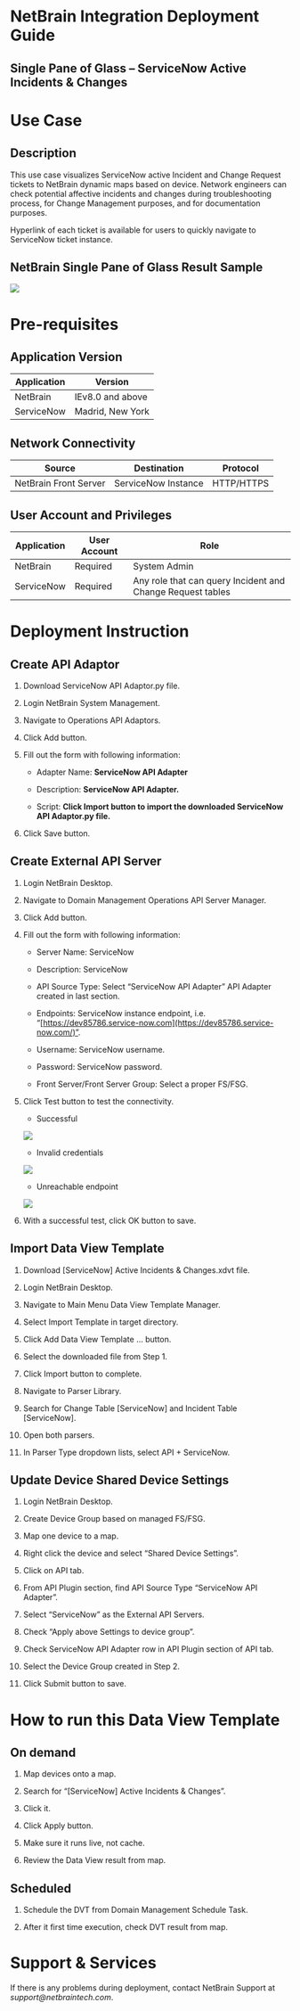 NetBrain Integration Deployment Guide
=====================================

Single Pane of Glass – ServiceNow Active Incidents & Changes
------------------------------------------------------------

Use Case
========

Description
-----------

This use case visualizes ServiceNow active Incident and Change Request tickets
to NetBrain dynamic maps based on device. Network engineers can check potential
affective incidents and changes during troubleshooting process, for Change
Management purposes, and for documentation purposes.

Hyperlink of each ticket is available for users to quickly navigate to
ServiceNow ticket instance.

NetBrain Single Pane of Glass Result Sample
-------------------------------------------

![](media/848a4ef88f9fd48789c8f68c3fe3ad37.png)

Pre-requisites
==============

Application Version
-------------------

| Application | Version          |
|-------------|------------------|
| NetBrain    | IEv8.0 and above |
| ServiceNow  | Madrid, New York |

Network Connectivity
--------------------

| Source                | Destination         | Protocol   |
|-----------------------|---------------------|------------|
| NetBrain Front Server | ServiceNow Instance | HTTP/HTTPS |

User Account and Privileges
---------------------------

| Application | User Account | Role                                                       |
|-------------|--------------|------------------------------------------------------------|
| NetBrain    | Required     | System Admin                                               |
| ServiceNow  | Required     | Any role that can query Incident and Change Request tables |

Deployment Instruction
======================

Create API Adaptor
------------------

1.  Download ServiceNow API Adaptor.py file.

2.  Login NetBrain System Management.

3.  Navigate to Operations API Adaptors.

4.  Click Add button.

5.  Fill out the form with following information:

    -   Adapter Name: **ServiceNow API Adapter**

    -   Description: **ServiceNow API Adapter.**

    -   Script: **Click Import button to import the downloaded ServiceNow API
        Adaptor.py file.**

6.  Click Save button.

Create External API Server
--------------------------

1.  Login NetBrain Desktop.

2.  Navigate to Domain Management Operations API Server Manager.

3.  Click Add button.

4.  Fill out the form with following information:

    -   Server Name: ServiceNow

    -   Description: ServiceNow

    -   API Source Type: Select “ServiceNow API Adapter” API Adapter created in
        last section.

    -   Endpoints: ServiceNow instance endpoint, i.e.
        “[https://dev85786.service-now.com](https://dev85786.service-now.com/)”.

    -   Username: ServiceNow username.

    -   Password: ServiceNow password.

    -   Front Server/Front Server Group: Select a proper FS/FSG.

5.  Click Test button to test the connectivity.

    -   Successful

    ![](media/0994bb1f580ba4618e542b5ab6fc0473.png)

    -   Invalid credentials

    ![](media/75b0146636c4b3506278ecf0c0142e62.png)

    -   Unreachable endpoint

    ![](media/ad1be56f73976972f787ffcc0810c8fb.png)

6.  With a successful test, click OK button to save.

Import Data View Template
-------------------------

1.  Download [ServiceNow] Active Incidents & Changes.xdvt file.

2.  Login NetBrain Desktop.

3.  Navigate to Main Menu Data View Template Manager.

4.  Select Import Template in target directory.

5.  Click Add Data View Template … button.

6.  Select the downloaded file from Step 1.

7.  Click Import button to complete.

8.  Navigate to Parser Library.

9.  Search for Change Table [ServiceNow] and Incident Table [ServiceNow].

10. Open both parsers.

11. In Parser Type dropdown lists, select API + ServiceNow.

Update Device Shared Device Settings
------------------------------------

1.  Login NetBrain Desktop.

2.  Create Device Group based on managed FS/FSG.

3.  Map one device to a map.

4.  Right click the device and select “Shared Device Settings”.

5.  Click on API tab.

6.  From API Plugin section, find API Source Type “ServiceNow API Adapter”.

7.  Select “ServiceNow” as the External API Servers.

8.  Check “Apply above Settings to device group”.

9.  Check ServiceNow API Adapter row in API Plugin section of API tab.

10. Select the Device Group created in Step 2.

11. Click Submit button to save.

How to run this Data View Template
==================================

On demand
---------

1.  Map devices onto a map.

2.  Search for “[ServiceNow] Active Incidents & Changes”.

3.  Click it.

4.  Click Apply button.

5.  Make sure it runs live, not cache.

6.  Review the Data View result from map.

Scheduled
---------

1.  Schedule the DVT from Domain Management Schedule Task.

2.  After it first time execution, check DVT result from map.

Support & Services
==================

If there is any problems during deployment, contact NetBrain Support at
*support\@netbraintech.com*.
